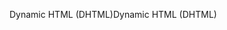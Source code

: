<span data-ttu-id="4cc7f-101">Dynamic HTML (DHTML)</span><span class="sxs-lookup"><span data-stu-id="4cc7f-101">Dynamic HTML (DHTML)</span></span>